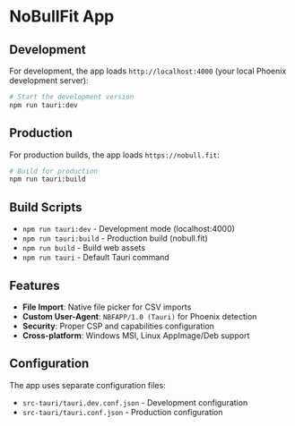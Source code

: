 # NoBullFit App

## Development

For development, the app loads `http://localhost:4000` (your local Phoenix development server):

```bash
# Start the development version
npm run tauri:dev
```

## Production

For production builds, the app loads `https://nobull.fit`:

```bash
# Build for production
npm run tauri:build
```

## Build Scripts

- `npm run tauri:dev` - Development mode (localhost:4000)
- `npm run tauri:build` - Production build (nobull.fit)
- `npm run build` - Build web assets
- `npm run tauri` - Default Tauri command

## Features

- **File Import**: Native file picker for CSV imports
- **Custom User-Agent**: `NBFAPP/1.0 (Tauri)` for Phoenix detection
- **Security**: Proper CSP and capabilities configuration
- **Cross-platform**: Windows MSI, Linux AppImage/Deb support

## Configuration

The app uses separate configuration files:
- `src-tauri/tauri.dev.conf.json` - Development configuration
- `src-tauri/tauri.conf.json` - Production configuration
